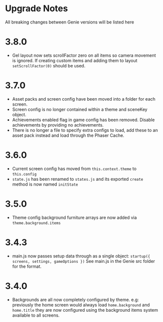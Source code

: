# Upgrade Notes
All breaking changes between Genie versions will be listed here

# 3.8.0
* Gel layout now sets scrollFactor zero on all items so camera movement is ignored.
If creating custom items and adding them to layout `setScrollFactor(0)` should be used.

# 3.7.0
* Asset packs and screen config have been moved into a folder for each screen.
* Screen config is no longer contained within a theme and sceneKey object.
* Achievements enabled flag in game config has been removed. Disable achievements by providing no achievements.
* There is no longer a file to specify extra configs to load, add these to an asset pack instead and load through the Phaser Cache.

# 3.6.0
* Current screen config has moved from `this.context.theme` to `this.config`
* `state.js` has been renamed to `states.js` and its exported `create` method is now named `initState`

# 3.5.0
* Theme config background furniture arrays are now added via `theme.background.items`

# 3.4.3
* main.js now passes setup data through as a single object:
`startup({ screens, settings, gameOptions })`
See main.js in the Genie src folder for the format.

# 3.4.0
* Backgrounds are all now completely configured by theme.
e.g: previously the home screen would always load `home.background` and `home.title`
they are now configured using the background items system available to all screens.
